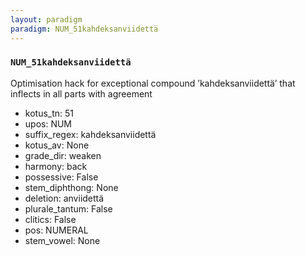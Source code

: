```yaml
---
layout: paradigm
paradigm: NUM_51kahdeksanviidettä
---
```

### ` NUM_51kahdeksanviidettä `

Optimisation hack for exceptional compound ’kahdeksanviidettä’ that inflects in all parts with agreement
* kotus_tn: 51
* upos: NUM
* suffix_regex: kahdeksanviidettä
* kotus_av: None
* grade_dir: weaken
* harmony: back
* possessive: False
* stem_diphthong: None
* deletion: anviidettä
* plurale_tantum: False
* clitics: False
* pos: NUMERAL
* stem_vowel: None
